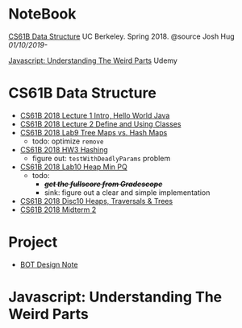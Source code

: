 # NoteBook

[CS61B Data Structure](#CS61B-data-structure) UC Berkeley. Spring 2018. @source Josh Hug _01/10/2019-_

[Javascript: Understanding The Weird Parts](#javascript-understanding-the-weird-parts) Udemy

# CS61B Data Structure
- [CS61B 2018 Lecture 1 Intro, Hello World Java](../../issues/79)
- [CS61B 2018 Lecture 2 Define and Using Classes](../../issues/80)
- [CS61B 2018 Lab9 Tree Maps vs. Hash Maps](../../issues/108)
  - todo: optimize `remove`
- [CS61B 2018 HW3 Hashing](../../issues/112)
  - figure out: `testWithDeadlyParams` problem
- [CS61B 2018 Lab10 Heap Min PQ](../../issues/114)
  - todo:
    - ~~***get the fullscore from Gradescope***~~
    - sink: figure out a clear and simple implementation
- [CS61B 2018 Disc10 Heaps, Traversals & Trees](../../issues/113)
- [CS61B 2018 Midterm 2](../../issues/115)
  
# Project
- [BOT Design Note](../../issues/87)

# Javascript: Understanding The Weird Parts
